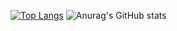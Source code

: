 [![Top Langs](https://github-readme-stats.vercel.app/api/top-langs/?username=Xylinaxxz&layout=compact)](https://github.com/anuraghazra/github-readme-stats)
![Anurag's GitHub stats](https://github-readme-stats.vercel.app/api?username=Xylinaxxz&show_icons=true&theme=radical)
